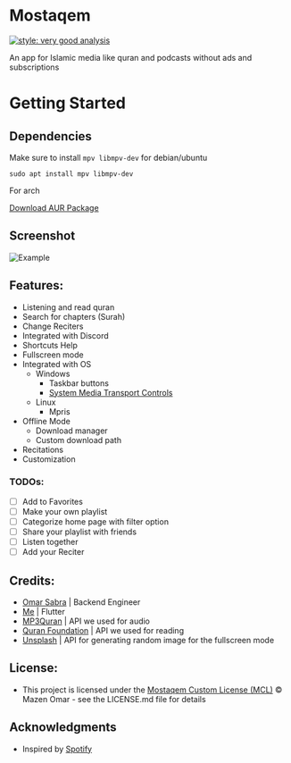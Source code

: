 # Mostaqem
[![style: very good analysis][badge]][badge_link]

 An app for Islamic media like quran and podcasts without ads and subscriptions


# Getting Started
## Dependencies

Make sure to install `mpv libmpv-dev` for debian/ubuntu
```
sudo apt install mpv libmpv-dev
```
For arch

[Download AUR Package](https://aur.archlinux.org/packages/mostaqem)

## Screenshot
![Example](demo/demo2.jpg)


## Features:
* Listening and read quran
* Search for chapters (Surah)
* Change Reciters
* Integrated with Discord
* Shortcuts Help
* Fullscreen mode
* Integrated with OS
    * Windows
        * Taskbar buttons
        * [System Media Transport Controls][SMTC]
    * Linux
        * Mpris
* Offline Mode
    * Download manager
    * Custom download path
* Recitations
* Customization



### TODOs:
- [ ] Add to Favorites
- [ ] Make your own playlist
- [ ] Categorize home page with filter option
- [ ] Share your playlist with friends
- [ ] Listen together
- [ ] Add your Reciter

## Credits:
- [Omar Sabra](https://github.com/the-sabra) | Backend Engineer
- [Me](https://github.com/mezopeeta) | Flutter
- [MP3Quran](https://mp3quran.net/ar/api) | API we used for audio
- [Quran Foundation](https://api-docs.quran.com/docs/category/quran.com-api) | API we used for reading
- [Unsplash](https://unsplash.com/developers) | API for generating random image for the fullscreen mode

## License:
- This project is licensed under the [Mostaqem Custom License (MCL)](LICENSE) © Mazen Omar - see the LICENSE.md file for details

## Acknowledgments
- Inspired by [Spotify](https://open.spotify.com/)

<!-- end:excluded_rules_table -->
[badge]: https://img.shields.io/badge/style-very_good_analysis-B22C89.svg
[badge_link]: https://pub.dev/packages/very_good_analysis
[SMTC]: https://learn.microsoft.com/en-us/windows/uwp/audio-video-camera/system-media-transport-controls
